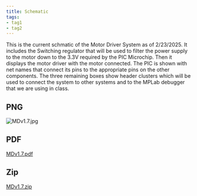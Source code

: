 ```yaml
---
title: Schematic
tags:
- tag1
- tag2
---
```

This is the current schmatic of the Motor Driver System as of 2/23/2025. It includes the Switching regulator that will be used to filter the power supply to the motor down to the 3.3V required by the PIC Microchip. Then it displays the motor driver with the motor connected. The PIC is shown with net names that connect its pins to the appropriate pins on the other components. The three remaining boxes show header clusters which will be used to connect the system to other systems and to the MPLab debugger that we are using in class.
## PNG
![MDv1.7.jpg](https://github.com/user-attachments/assets/44ca3e5b-298a-4426-a766-a28635dde562)
## PDF
[MDv1.7.pdf](https://github.com/user-attachments/files/19717740/MDv1.7.pdf)
## Zip
[MDv1.7.zip](https://github.com/user-attachments/files/19717743/MDv1.7.zip)
